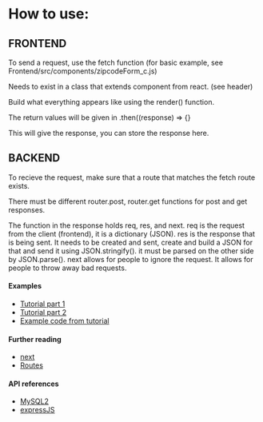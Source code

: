 # How to use: 

## FRONTEND

To send a request, use the fetch function (for basic example, see Frontend/src/components/zipcodeForm_c.js)

Needs to exist in a class that extends component from react. (see header)

Build what everything appears like using the render() function. 

The return values will be given in .then((response) => {}

This will give the response, you can store the response here. 

## BACKEND

To recieve the request, make sure that a route that matches the fetch route exists. 

There must be different router.post, router.get functions for post and get responses. 

The function in the response holds req, res, and next. req is the request from the client (frontend), it is a dictionary (JSON). res is the response that is being sent. It needs to be created and sent, create and build a JSON for that and send it using JSON.stringify(). it must be parsed on the other side by JSON.parse(). next allows for people to ignore the request. It allows for people to throw away bad requests.    

#### Examples
- [Tutorial part 1](https://blog.cloudboost.io/react-express-the-nodejs-way-of-reacting-and-expressing-7a518e4da3)
- [Tutorial part 2](https://medium.com/@avanthikameenakshi/crud-react-express-99025f03f06e)
- [Example code from tutorial](https://github.com/AvanthikaMeenakshi/uthiramapp/blob/master/frontend/src/components/DonorRegistration/index.js)

#### Further reading
- [next](https://stackoverflow.com/questions/13133071/express-next-function-what-is-it-really-for)
- [Routes](https://medium.com/swlh/full-stack-app-with-react-and-node-express-b62e45aa33c7)

#### API references
- [MySQL2](https://github.com/sidorares/node-mysql2)
- [expressJS](https://expressjs.com/)